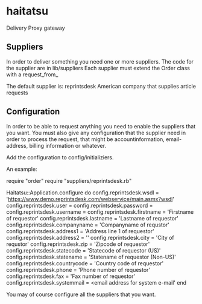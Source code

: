 haitatsu
========

Delivery Proxy gateway


Suppliers
---------

In order to deliver something you need one or more suppliers.
The code for the supplier are in lib/suppliers
Each supplier must extend the Order class with a request_from_<supplier>

The default supplier is:
reprintsdesk  American company that supplies article requests


Configuration
-------------

In order to be able to request anything you need to enable the suppliers
that you want.
You must also give any configuration that the supplier need in order to
process the request, that might be accountinformation, email-address,
billing information or whatever.

Add the configuration to config/initializiers.

An example:

require "order"
require "suppliers/reprintsdesk.rb"

Haitatsu::Application.configure do
  config.reprintsdesk.wsdl = 'https://www.demo.reprintsdesk.com/webservice/main.asmx?wsdl'
  config.reprintsdesk.user = <reprintsdesk account name>
  config.reprintsdesk.password = <password for account>
  config.reprintsdesk.username = <reprintdesk user name>
  config.reprintsdesk.firstname = 'Firstname of requestor'
  config.reprintsdesk.lastname = 'Lastname of requestor'
  config.reprintsdesk.companyname = 'Companyname of requstor'
  config.reprintsdesk.address1 = 'Address line 1 of requestor'
  config.reprintsdesk.address2 = ''
  config.reprintsdesk.city = 'City of requstor'
  config.reprintsdesk.zip = 'Zipcode of requestor'
  config.reprintsdesk.statecode = 'Statecode of requestor (US)'
  config.reprintsdesk.statename = 'Statename of requestor (Non-US)'
  config.reprintsdesk.countrycode = 'Country code of requestor'
  config.reprintsdesk.phone = 'Phone number of requestor'
  config.reprintsdesk.fax = 'Fax number of requestor'
  config.reprintsdesk.systemmail = <email address for system e-mail'
end

You may of course configure all the suppliers that you want.
